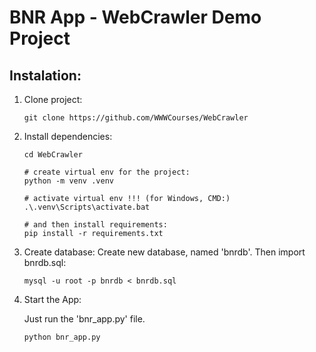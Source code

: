 # BNR App - WebCrawler Demo Project

## Instalation:

1. Clone project:

	`git clone https://github.com/WWWCourses/WebCrawler`

2. Install dependencies:


	```
	cd WebCrawler

	# create virtual env for the project:
	python -m venv .venv

	# activate virtual env !!! (for Windows, CMD:)
	.\.venv\Scripts\activate.bat

	# and then install requirements:
	pip install -r requirements.txt
	```

3. Create database:
   Create new database, named 'bnrdb'.
   Then import bnrdb.sql:

   ```
   mysql -u root -p bnrdb < bnrdb.sql
   ```

4. Start the App:

	Just run the 'bnr_app.py' file.
	```
	python bnr_app.py
	```